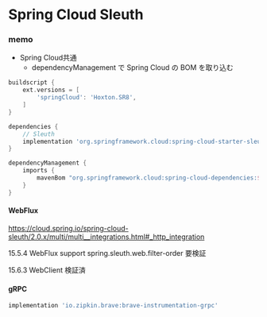 Spring Cloud Sleuth
===

### memo

- Spring Cloud共通
  - dependencyManagement で Spring Cloud の BOM を取り込む

```groovy
buildscript {
    ext.versions = [
        'springCloud': 'Hoxton.SR8',
    ]
}

dependencies {
    // Sleuth
    implementation 'org.springframework.cloud:spring-cloud-starter-sleuth'
}

dependencyManagement {
    imports {
        mavenBom "org.springframework.cloud:spring-cloud-dependencies:${versions.springCloud}"
    }
}

```

#### WebFlux

https://cloud.spring.io/spring-cloud-sleuth/2.0.x/multi/multi__integrations.html#_http_integration

15.5.4 WebFlux support
spring.sleuth.web.filter-order
要検証

15.6.3 WebClient
検証済

#### gRPC

```groovy
implementation 'io.zipkin.brave:brave-instrumentation-grpc'
```



